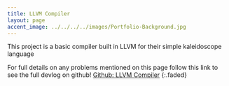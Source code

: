 ```yaml
---
title: LLVM Compiler
layout: page
accent_image: ../../../../images/Portfolio-Background.jpg
---
```


This project is a basic compiler built in LLVM for their simple kaleidoscope language

For full details on any problems mentioned on this page follow this link to see the full devlog on github! [Github: LLVM Compiler](https://github.com/dippy2214/MyLanguage2)
{:.faded}